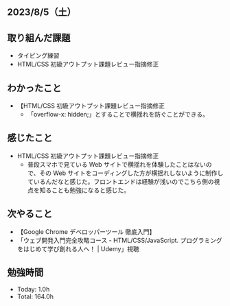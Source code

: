 ## 2023/8/5（土）

## 取り組んだ課題

- タイピング練習
- HTML/CSS 初級アウトプット課題レビュー指摘修正

## わかったこと

- 【HTML/CSS 初級アウトプット課題レビュー指摘修正
  - 「overflow-x: hidden;」とすることで横揺れを防ぐことができる。

## 感じたこと

- HTML/CSS 初級アウトプット課題レビュー指摘修正
  - 普段スマホで見ている Web サイトで横揺れを体験したことはないので、その Web サイトをコーディングした方が横揺れしないように制作しているんだなと感じた。フロントエンドは経験が浅いのでこちら側の視点を知ることも勉強になると感じた。

## 次やること

- 【Google Chrome デベロッパーツール 徹底入門】
- 「ウェブ開発入門完全攻略コース - HTML/CSS/JavaScript. プログラミングをはじめて学び創れる人へ！ | Udemy」視聴

## 勉強時間

- Today: 1.0h
- Total: 164.0h

